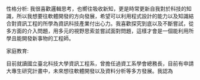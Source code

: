 性格分析: 我很喜歡邏輯思考，也嚮往吸收新知，更是時常更新自我對於科技的知識，所以我想要往軟體開發的方向發展，希望可以利用程式設計的能力以及知識結合對資訊工程的所學為資訊科技產業付出心力。我喜歡探究到底以及不斷嘗試，從多方面的介入問題，用多元的視野思索並嘗試面對問題，這樣才會是一個能利用所學且能開發新事物的工程師。

家庭教育: 


目前就讀國立臺北科技大學資訊工程系，曾擔任過資工系學會總務長，目前有申請大專生研究計畫中，未來想往軟體開發以及資料分析等多方發展。我認為